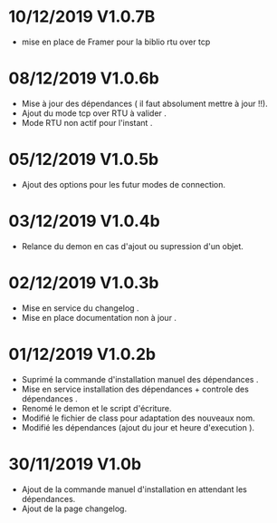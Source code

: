 # 10/12/2019 V1.0.7B

- mise en place de Framer pour la biblio rtu over tcp 

# 08/12/2019 V1.0.6b

- Mise à jour des dépendances ( il faut absolument mettre à jour !!).
- Ajout du mode tcp over RTU à valider .
- Mode RTU non actif pour l'instant .

# 05/12/2019 V1.0.5b

- Ajout des options pour les futur modes de connection.

# 03/12/2019 V1.0.4b

- Relance du demon en cas d'ajout ou supression d'un objet. 

# 02/12/2019 V1.0.3b 

- Mise en service du changelog .
- Mise en place documentation non à jour . 

# 01/12/2019 V1.0.2b

- Suprimé la commande d'installation manuel des dépendances .
- Mise en service installation des dépendances + controle des dépendances . 
- Renomé le demon et le script d'écriture. 
- Modifié le fichier de class pour adaptation des nouveaux nom.
- Modifié les dépendances (ajout du jour et heure d'execution ).

# 30/11/2019  V1.0b

- Ajout de la commande manuel d'installation en attendant les dépendances.
- Ajout de la page changelog. 